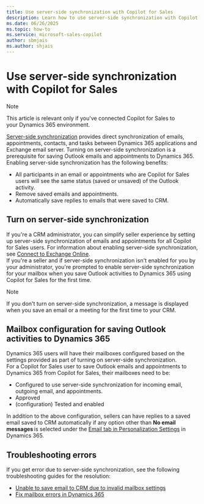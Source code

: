 ```yaml
---
title: Use server-side synchronization with Copilot for Sales
description: Learn how to use server-side synchronization with Copilot for Sales.
ms.date: 06/26/2025
ms.topic: how-to
ms.service: microsoft-sales-copilot
author: sbmjais
ms.author: shjais
---
```


# Use server-side synchronization with Copilot for Sales

> [!NOTE]
> This article is relevant only if you've connected Copilot for Sales to your Dynamics 365 environment.

[Server-side synchronization](/power-platform/admin/server-side-synchronization) provides direct synchronization of emails, appointments, contacts, and tasks between Dynamics 365 applications and Exchange email server. Turning on server-side synchronization is a prerequisite for saving Outlook emails and appointments to Dynamics 365. Enabling server-side synchronization has the following benefits:

- All participants in an email or appointments who are Copilot for Sales users will see the same status (saved or unsaved) of the Outlook activity.  
- Remove saved emails and appointments.  
- Automatically save replies to emails that were saved to CRM.

## Turn on server-side synchronization

If you're a CRM administrator, you can simplify seller experience by setting up server-side synchronization of emails and appointments for all Copilot for Sales users. For information about enabling server-side synchronization, see [Connect to Exchange Online](/power-platform/admin/connect-exchange-online).  
If you're a seller and if server-side synchronization isn't enabled for you by your administrator, you're prompted to enable server-side synchronization for your mailbox when you save Outlook activities to Dynamics 365 using Copilot for Sales for the first time.

> [!NOTE]
> If you don't turn on server-side synchronization, a message is displayed when you save an email or a meeting for the first time to your CRM.

## Mailbox configuration for saving Outlook activities to Dynamics 365

Dynamics 365 users will have their mailboxes configured based on the settings provided as part of turning on server-side synchronization.  
For a Copilot for Sales user to save Outlook emails and appointments to Dynamics 365 from Copilot for Sales, their mailboxes need to be:

- Configured to use server-side synchronization for incoming email, outgoing email, and appointments.  
- Approved  
- (configuration) Tested and enabled

In addition to the above configuration, sellers can have replies to a saved email saved to CRM automatically if any option other than **No email messages** is selected under the [Email tab in Personalization Settings](/power-apps/user/set-personal-options#email-tab-options) in Dynamics 365.  

## Troubleshooting errors

If you get error due to server-side synchronization, see the following troubleshooting guides for the resolution:

- [Unable to save email to CRM due to invalid mailbox settings](tsg-mailbox-settings.md)  
- [Fix mailbox errors in Dynamics 365](tsg-mailbox-errors.md)
